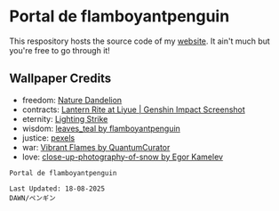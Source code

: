 # Portal de flamboyantpenguin

This respository hosts the source code of my [website](https://flamboyantpenguin.in). It ain't much but you're free to go through it!

## Wallpaper Credits

- freedom: [Nature Dandelion](https://wall.alphacoders.com/big.php?i=938855)
- contracts: [Lantern Rite at Liyue | Genshin Impact Screenshot](https://in.pinterest.com/pin/344877283973458278/)
- eternity: [Lighting Strike](https://applescoop.org/view?wallpaper=948)
- wisdom: [leaves_teal by flamboyantpenguin](https://data.dawn.org.in/s/kSSESjQfgtSJ7jM)
- justice: [pexels](https://images.pexels.com/photos/1147124/pexels-photo-1147124.jpeg)
- war: [Vibrant Flames by QuantumCurator](https://wall.alphacoders.com/big.php?i=1383004)
- love: [close-up-photography-of-snow by Egor Kamelev](https://www.pexels.com/photo/close-up-photography-of-snowflake-813872/)

```Txt
Portal de flamboyantpenguin

Last Updated: 18-08-2025
DAWN/ペンギン
```
